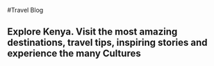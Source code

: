 #Travel Blog
## Explore Kenya. Visit the most amazing destinations, travel tips, inspiring stories and experience the many Cultures
